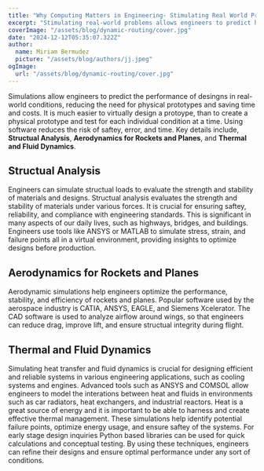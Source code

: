 ```yaml
---
title: "Why Computing Matters in Engineering- Stimulating Real World Problems"
excerpt: "Stimulating real-world problems allows engineers to predict how designs will preform under various conditions without the need of physical prototypes. Tools like Python and MATLAB are commonly used for tasks such as structual load analysis, fluid dynamics, and aerodynamic forces. These simulations provide detailed insights into engineering designs making them optimal while simultaneously reducing risk and cost."
coverImage: "/assets/blog/dynamic-routing/cover.jpg"
date: "2024-12-12T05:35:07.322Z"
author:
  name: Miriam Bermudez
  picture: "/assets/blog/authors/jj.jpeg"
ogImage:
  url: "/assets/blog/dynamic-routing/cover.jpg"
---
```


Simulations allow engineers to predict the performance of desingns in real-world conditions, reducing the need for physical prototypes and saving time and costs. It is much easier to virtually design a protoype, than to create a physical prototype and test for each individual condition at a time. Using software reduces the risk of saftey, error, and time. Key details include, **Structual Analysis**, **Aerodynamics for Rockets and Planes**, and **Thermal and Fluid Dynamics**. 
 
## Structual Analysis
Engineers can simulate structual loads to evaluate the strength and stability of materials and designs. Structual analysis evaluates the strength and stability of materials under various forces. It is crucial for ensuring saftey, reliability, and compliance with engineering standards. This is significant in many aspects of our daily lives, such as highways, bridges, and buildings. Engineers use tools like ANSYS or MATLAB to simulate stress, strain, and failure points all in a virtual environment, providing insights to optimize designs before production.

## Aerodynamics for Rockets and Planes

Aerodynamic simulations help engineers optimize the performance, stability, and efficiency of rockets and planes. Popular software used by the aerospace industry is CATIA, ANSYS, EAGLE, and Siemens Xcelerator. The CAD software is used to analyze airflow around wings, so that engineers can reduce drag, improve lift, and ensure structual integrity during flight.

## Thermal and Fluid Dynamics

Simulating heat transfer and fluid dynamics is crucial for designing efficient and reliable systems in various engineering applications, such as cooling systems and engines. Advanced tools such as ANSYS and COMSOL allow engineers to model the interations between heat and fluids in environments such as car radiators, heat exchangers, and industrial reactors. Heat is a great source of energy and it is important to be able to harness and create effective thermal management. These simulations help identify potential failure points, optimize energy usage, and ensure saftey of the systems. For early stage design inquiries Python based libraries can be used for quick calculations and conceptual testing. By using these techniques, engineers can refine their designs and ensure optimal performance under any sort of conditions.
